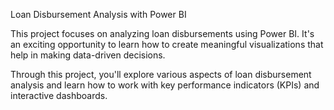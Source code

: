 Loan Disbursement Analysis with Power BI

This project focuses on analyzing loan disbursements using Power BI. It's an exciting opportunity to learn how to create meaningful visualizations that help in making data-driven decisions.

Through this project, you'll explore various aspects of loan disbursement analysis and learn how to work with key performance indicators (KPIs) and interactive dashboards.




